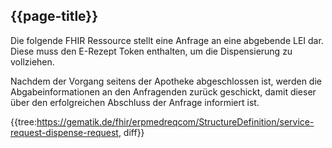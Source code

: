 ## {{page-title}}

Die folgende FHIR Ressource stellt eine Anfrage an eine abgebende LEI dar. Diese muss den E-Rezept Token enthalten, um die Dispensierung zu vollziehen.

Nachdem der Vorgang seitens der Apotheke abgeschlossen ist, werden die Abgabeinformationen an den Anfragenden zurück geschickt, damit dieser über den erfolgreichen Abschluss der Anfrage informiert ist.

{{tree:https://gematik.de/fhir/erpmedreqcom/StructureDefinition/service-request-dispense-request, diff}}